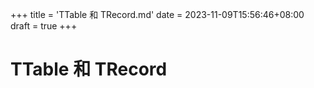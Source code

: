 +++
title = 'TTable 和 TRecord.md'
date = 2023-11-09T15:56:46+08:00
draft = true
+++

# TTable 和 TRecord

